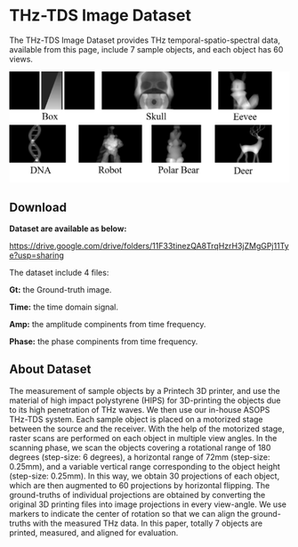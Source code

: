# THz-TDS Image Dataset
The THz-TDS Image Dataset provides THz temporal-spatio-spectral data, available from this page, include 7 sample objects, and each object has 60 views. 

<img src='./fig/data_vis.png' width=600>

## Download
**Dataset are available as below:**

https://drive.google.com/drive/folders/11F33tinezQA8TrqHzrH3jZMgGPj11Tye?usp=sharing

The dataset include 4 files:

**Gt:** the Ground-truth image.

**Time:** the time domain signal.

**Amp:** the amplitude compinents from time frequency.

**Phase:** the phase compinents from time frequency.


## About Dataset
The measurement of sample objects by a Printech 3D printer, and use the material of high impact polystyrene (HIPS) for 3D-printing the objects
due to its high penetration of THz waves. We then use our in-house ASOPS THz-TDS system. 
Each sample object is placed on a motorized stage between the source and the receiver. 
With the help of the motorized stage, raster scans are performed on each object in multiple view angles. 
In the scanning phase, we scan the objects covering a rotational range of 180 degrees (step-size: 6 degrees),  a horizontal range of 72mm (step-size: 0.25mm), and a variable vertical range corresponding to the object height (step-size: 0.25mm). 
In this way, we obtain 30 projections of each object, which are then augmented to 60 projections by horizontal flipping. The ground-truths of individual projections are obtained by converting the original 3D printing files into image projections in every view-angle. We use markers to indicate the center of rotation so that we can align the ground-truths with the measured THz data. In this paper, totally 7 objects are printed, measured, and aligned for evaluation. 
